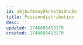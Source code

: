 ```yaml
---
id: a9j8u70xny8knhetbs9hc5n
title: Poissondistribution
desc: ''
updated: 1746885413170
created: 1746885413170
---
```

